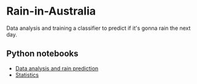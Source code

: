 # Rain-in-Australia
 Data analysis and training a classifier to predict if it's gonna rain the next day.

## Python notebooks
- [Data analysis and rain prediction](australia_rain.ipynb) 
- [Statistics](australia_rain_statistics.ipynb) 
